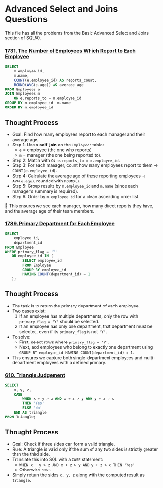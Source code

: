# Advanced Select and Joins Questions

This file has all the problems from the Basic Advanced Select and Joins section of SQL50.

### [1731. The Number of Employees Which Report to Each Employee](https://leetcode.com/problems/the-number-of-employees-which-report-to-each-employee/description/?envType=study-plan-v2&envId=top-sql-50)

```sql
SELECT 
    m.employee_id,
    m.name,
    COUNT(e.employee_id) AS reports_count,
    ROUND(AVG(e.age)) AS average_age
FROM Employees e
JOIN Employees m
    ON e.reports_to = m.employee_id
GROUP BY m.employee_id, m.name
ORDER BY m.employee_id;
```
## Thought Process
- Goal: Find how many employees report to each manager and their average age.  
- Step 1: Use a **self-join** on the `Employees` table:  
  - `e` = employee (the one who reports)  
  - `m` = manager (the one being reported to).  
- Step 2: Match with `ON e.reports_to = m.employee_id`.  
- Step 3: For each manager, count how many employees report to them → `COUNT(e.employee_id)`.  
- Step 4: Calculate the average age of these reporting employees → `AVG(e.age)`, rounded with `ROUND()`.  
- Step 5: Group results by `m.employee_id` and `m.name` (since each manager’s summary is required).  
- Step 6: Order by `m.employee_id` for a clean ascending order list.  

📌 This ensures we see each manager, how many direct reports they have, and the average age of their team members.

### [1789. Primary Department for Each Employee](https://leetcode.com/problems/primary-department-for-each-employee/description/?envType=study-plan-v2&envId=top-sql-50)

```sql
SELECT 
    employee_id,
    department_id
FROM Employee
WHERE primary_flag = 'Y'
   OR employee_id IN (
        SELECT employee_id
        FROM Employee
        GROUP BY employee_id
        HAVING COUNT(department_id) = 1
   );
```
## Thought Process
- The task is to return the primary department of each employee.  
- Two cases exist:
  1. If an employee has multiple departments, only the row with `primary_flag = 'Y'` should be selected.  
  2. If an employee has only one department, that department must be selected, even if its `primary_flag` is not `'Y'`.  
- To solve:
  - First, select rows where `primary_flag = 'Y'`.  
  - Next, add employees who belong to exactly one department using `GROUP BY employee_id HAVING COUNT(department_id) = 1`.  
- This ensures we capture both single-department employees and multi-department employees with a defined primary.  

### [610. Triangle Judgement](https://leetcode.com/problems/triangle-judgement/description/?envType=study-plan-v2&envId=top-sql-50)

```sql
SELECT 
    x, y, z,
    CASE 
        WHEN x + y > z AND x + z > y AND y + z > x 
        THEN 'Yes'
        ELSE 'No'
    END AS triangle
FROM Triangle;
```
## Thought Process
- Goal: Check if three sides can form a valid triangle.  
- Rule: A triangle is valid only if the sum of any two sides is strictly greater than the third side.  
- Translate this into SQL with a `CASE` statement:
  - `WHEN x + y > z AND x + z > y AND y + z > x THEN 'Yes'`
  - Otherwise `'No'`.  
- Simply return the sides `x, y, z` along with the computed result as `triangle`.  
